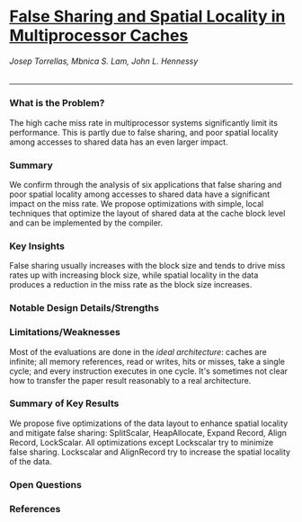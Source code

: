 # [False Sharing and Spatial Locality in Multiprocessor Caches](https://ieeexplore.ieee.org/abstract/document/286299/)

###### Josep Torrellas, Mbnica S. Lam, John L. Hennessy

---

### What is the Problem?

The high cache miss rate in multiprocessor systems significantly limit its performance. This is partly due to false sharing, and poor spatial locality among accesses to shared data has an even larger impact.

### Summary

We confirm through the analysis of six applications that false sharing and poor spatial locality among accesses to shared data have a significant impact on the miss rate. We propose optimizations with simple, local techniques that optimize the layout of shared data at the cache block level and can be implemented by the compiler.

### Key Insights

False sharing usually increases with the block size and tends to drive miss rates up with increasing block size, while spatial locality in the data produces a reduction in the miss rate as the block size increases.

### Notable Design Details/Strengths

### Limitations/Weaknesses

Most of the evaluations are done in the _ideal architecture_: caches are infinite; all memory references, read or writes, hits or misses, take a single cycle; and every instruction executes in one cycle. It's sometimes not clear how to transfer the paper result reasonably to a real architecture.

### Summary of Key Results

We propose five optimizations of the data layout to enhance spatial locality and mitigate false sharing: SplitScalar, HeapAllocate, Expand Record, Align Record, LockScalar. All optimizations except Lockscalar try to minimize false sharing. Lockscalar and AlignRecord try to increase the spatial locality of the data.

### Open Questions

### References
